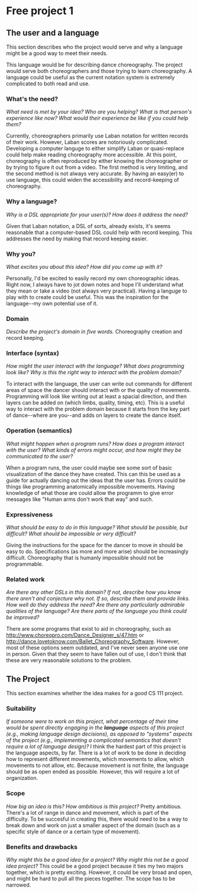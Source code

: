 # Free project 1

## The user and a language
This section describes who the project would serve and why a language might be a
good way to meet their needs.

This language would be for describing dance choreography. The project would serve both
choreographers and those trying to learn choreography. A language could be useful as
the current notation system is extremely complicated to both read and use.


### What's the need?
_What need is met by your idea? Who are you helping? What is that person's
experience like now? What would their experience be like if you could help 
them?_

Currently, choreographers primarily use Laban notation for written records of their
work. However, Laban scores are notoriously complicated. Developing a computer
languge to either simplify Laban or quasi-replace could help make reading
choreography more accessible. At this point, choreography is often reproduced
by either knowing the choreographer or by trying to figure it out from a video.
The first method is very limiting, and the second method is not always very 
accurate. By having an easy(er) to use language, this could widen the 
accessibility and record-keeping of choreography.


### Why a language?
_Why is a DSL appropriate for your user(s)? How does it address the need?_

Given that Laban notation, a DSL of sorts, already exists, it's seems reasonable
that a computer-based DSL could help with record keeping. This addresses
the need by making that record keeping easier.

### Why you?
_What excites you about this idea? How did you come up with it?_

Personally, I'd be excited to easily record my own choreographic ideas. Right 
now, I always have to jot down notes and hope I'll understand what they mean
or take a video (not always very practical). Having a languge to play with
to create could be useful. This was the inspiration for the language--my own
potential use of it.

### Domain
_Describe the project's domain in five words._
Choreography creation and record keeping.


### Interface (syntax)
_How might the user interact with the language? What does programming look 
like? Why is this the right way to interact with the problem domain?_ 

To interact with the language, the user can write out commands for different
areas of space the dancer should interact with or the quality of movements.
Programming will look like writing out at least a spacial direction, and then 
layers can be added on (which limbs, quality, timing, etc). This is a useful
way to interact with the problem domain because it starts from the key part of 
dance--where are you--and adds on layers to create the dance itself.


### Operation (semantics)
_What might happen when a program runs? How does a program interact with the
user? What kinds of errors might occur, and how might they be communicated to
the user?_

When a program runs, the user could maybe see some sort of basic visualization
of the dance they have created. This can this be used as a guide for actually
dancing out the ideas that the user has. Errors could be things like programming
anatomically impossible movements. Having knowledge of what those are could allow
the programm to give error messages like "Human arms don't work that way" and such.


### Expressiveness
_What should be easy to do in this language? What should be possible, but
difficult? What should be impossible or very difficult?_

Giving the instructions for the space for the dancer to move in should be 
easy to do. Specifications (as more and more arise) should be increasingly 
difficult. Choreography that is humanly impossible should not be programmable.

### Related work
_Are there any other DSLs in this domain? If not, describe how you know there
aren't and conjecture why not. If so, describe them and provide links. How well 
do they address the need? Are there any particularly admirable qualities of the
language? Are there parts of the language you think could be improved?_

There are some programs that exist to aid in choreography, such as http://www.choreopro.com/Dance_Designer_s/47.htm
or http://dance.lovetoknow.com/Ballet_Choreography_Software. However, most of these
options seem outdated, and I've never seen anyone use one in person. Given that
they seem to have fallen out of use, I don't think that these are very reasonable 
solutions to the problem.

## The Project
This section examines whether the idea makes for a good CS 111 project.


### Suitability
_If someone were to work on this project, what percentage of their time would be
spent directly engaging in the **language** aspects of this project (e.g.,
making language design decisions), as opposed to "systems" aspects of the
project (e.g., implementing a complicated semantics that doesn't require a lot
of language design)?_
I think the hardest part of this project is the language aspects, by far. There
is a lot of work to be done in deciding how to represent different movements, 
which movements to allow, which movements to not allow, etc. Because movement is
not finite, the language should be as open ended as possible. However, this will
require a lot of organization.

### Scope
_How big an idea is this? How ambitious is this project?_
Pretty ambitious. There's a lot of range in dance and movement, which is part of
the difficulty. To be succesful in creating this, there would need to be a way 
to break down and work on just a smaller aspect of the domain (such as a 
specific style of dance or a certain type of movement). 

### Benefits and drawbacks
_Why might this be a good idea for a project? Why might this not be a good idea 
project?_
This could be a good project because it ties my two majors together, which is 
pretty exciting. However, it could be very broad and open, and might be hard to 
pull all the pieces together. The scope has to be narrowed.

